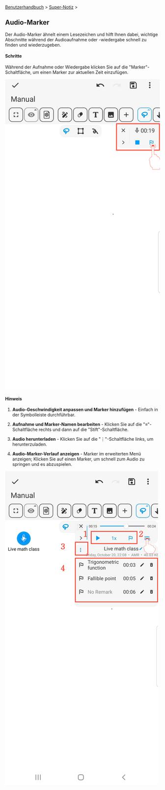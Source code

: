 [Benutzerhandbuch](/dragonnest/drawnote/manual/de) > [Super-Notiz](/dragonnest/drawnote/manual/de/super_note) >

Audio-Marker
---
Der Audio-Marker ähnelt einem Lesezeichen und hilft Ihnen dabei, wichtige Abschnitte während der Audioaufnahme oder -wiedergabe schnell zu finden und wiederzugeben.

#### Schritte

Während der Aufnahme oder Wiedergabe klicken Sie auf die "Marker"-Schaltfläche, um einen Marker zur aktuellen Zeit einzufügen.

![](imgs/audio_marker.png)

#### Hinweis

1. **Audio-Geschwindigkeit anpassen und Marker hinzufügen** - Einfach in der Symbolleiste durchführbar.

2. **Aufnahme und Marker-Namen bearbeiten** - Klicken Sie auf die "≡"-Schaltfläche rechts und dann auf die "Stift"-Schaltfläche.

3. **Audio herunterladen** - Klicken Sie auf die "⋮"-Schaltfläche links, um herunterzuladen.

4. **Audio-Marker-Verlauf anzeigen** - Marker im erweiterten Menü anzeigen; Klicken Sie auf einen Marker, um schnell zum Audio zu springen und es abzuspielen.

![](imgs/audio_marker1.png)